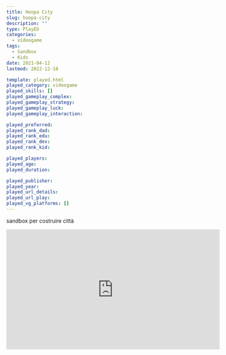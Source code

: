 ```yaml
---
title: Hoopa City
slug: hoopa-city
description: ""
type: PlayED
categories:
  - videogame
tags:
  - Sandbox
  - Kids
date: 2021-04-12
lastmod: 2022-12-18

template: played.html
played_category: videogame
played_skills: []
played_gameplay_complex:
played_gameplay_strategy:
played_gameplay_luck:
played_gameplay_interaction:

played_preferred:
played_rank_dad: 
played_rank_edu:
played_rank_dev:
played_rank_kid: 

played_players: 
played_age: 
played_duration: 

played_publisher: 
played_year: 
played_url_details: 
played_url_play: 
played_vg_platforms: []
---
```


sandbox per costruire città

<iframe width="560" height="315" src="https://www.youtube.com/embed/z2kt2j-EURQ" title="YouTube video player" frameborder="0" allow="accelerometer; autoplay; clipboard-write; encrypted-media; gyroscope; picture-in-picture" allowfullscreen></iframe>
